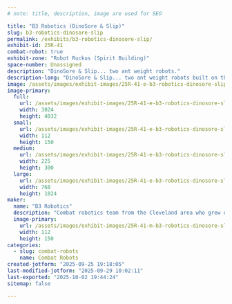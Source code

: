 ```yaml
---
# note: title, description, image are used for SEO

title: "B3 Robotics (DinoSore & Slip)"
slug: b3-robotics-dinosore-slip
permalink: /exhibits/b3-robotics-dinosore-slip/
exhibit-id: 25R-41
combat-robot: true
exhibit-zone: "Robot Ruckus (Spirit Building)"
space-number: Unassigned
description: "DinoSore & Slip... two ant weight robots."
description-long: "DinoSore & Slip... two ant weight robots built on the Fingertech kit base with some customizations.  We've been fighting robots for over 7 years and started out in the South Florida area before we moved to Cleveland a few years ago.  We always enjoy coming back to Florida for this event every year!"
image: /assets/images/exhibit-images/25R-41-e-b3-robotics-dinosore-slip-img-5596-5728-225x300.jpg
image-primary: 
  full:
    url: /assets/images/exhibit-images/25R-41-e-b3-robotics-dinosore-slip-img-5596-5728-full.jpg
    width: 3024
    height: 4032
  small:
    url: /assets/images/exhibit-images/25R-41-e-b3-robotics-dinosore-slip-img-5596-5728-112x150.jpg
    width: 112
    height: 150
  medium:
    url: /assets/images/exhibit-images/25R-41-e-b3-robotics-dinosore-slip-img-5596-5728-225x300.jpg
    width: 225
    height: 300
  large:
    url: /assets/images/exhibit-images/25R-41-e-b3-robotics-dinosore-slip-img-5596-5728-768x1024.jpg
    width: 768
    height: 1024
maker: 
  name: "B3 Robotics"
  description: "Combat robotics team from the Cleveland area who grew up in the South Florida robot scene."
  image-primary:
    url: /assets/images/exhibit-images/25R-41-m-b3-robotics-dinosore-slip-img-5596-112x150.jpg
    width: 112
    height: 150
categories: 
  - slug: combat-robots
    name: Combat Robots
created-jotform: "2025-09-25 19:18:05"
last-modified-jotform: "2025-09-29 10:02:11"
last-exported: "2025-10-02 19:44:24"
sitemap: false

---
```

